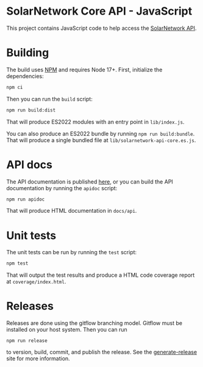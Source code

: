 # SolarNetwork Core API - JavaScript

This project contains JavaScript code to help access the [SolarNetwork API][solarnet-api].

# Building

The build uses [NPM][npm] and requires Node 17+. First, initialize the dependencies:

```sh
npm ci
```

Then you can run the `build` script:

```sh
npm run build:dist
```

That will produce ES2022 modules with an entry point in `lib/index.js`.

You can also produce an ES2022 bundle by running `npm run build:bundle`. That will produce
a single bundled file at `lib/solarnetwork-api-core.es.js`.

# API docs

The API documentation is published [here](https://solarnetwork.github.io/), or
you can build the API documentation by running the `apidoc` script:

```sh
npm run apidoc
```

That will produce HTML documentation in `docs/api`.

# Unit tests

The unit tests can be run by running the `test` script:

```sh
npm test
```

That will output the test results and produce a HTML code coverage report
at `coverage/index.html`.

# Releases

Releases are done using the gitflow branching model. Gitflow must
be installed on your host system. Then you can run

```shell
npm run release
```

to version, build, commit, and publish the release. See the
[generate-release][generate-release] site for more information.

[npm]: https://www.npmjs.com/
[solarnet-api]: https://github.com/SolarNetwork/solarnetwork/wiki/API-Developer-Guide
[generate-release]: https://github.com/mrkmg/node-generate-release
